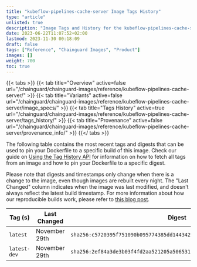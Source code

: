 ```yaml
---
title: "kubeflow-pipelines-cache-server Image Tags History"
type: "article"
unlisted: true
description: "Image Tags and History for the kubeflow-pipelines-cache-server Chainguard Image"
date: 2023-06-22T11:07:52+02:00
lastmod: 2023-11-30 00:18:09
draft: false
tags: ["Reference", "Chainguard Images", "Product"]
images: []
weight: 700
toc: true
---
```


{{< tabs >}}
{{< tab title="Overview" active=false url="/chainguard/chainguard-images/reference/kubeflow-pipelines-cache-server/" >}}
{{< tab title="Variants" active=false url="/chainguard/chainguard-images/reference/kubeflow-pipelines-cache-server/image_specs/" >}}
{{< tab title="Tags History" active=true url="/chainguard/chainguard-images/reference/kubeflow-pipelines-cache-server/tags_history/" >}}
{{< tab title="Provenance" active=false url="/chainguard/chainguard-images/reference/kubeflow-pipelines-cache-server/provenance_info/" >}}
{{</ tabs >}}

The following table contains the most recent tags and digests that can be used to pin your Dockerfile to a specific build of this image. Check our guide on [Using the Tag History API](/chainguard/chainguard-images/using-the-tag-history-api/) for information on how to fetch all tags from an image and how to pin your Dockerfile to a specific digest.

Please note that digests and timestamps only change when there is a change to the image, even though images are rebuilt every night. The "Last Changed" column indicates when the image was last modified, and doesn't always reflect the latest build timestamp. For more information about how our reproducible builds work, please refer to [this blog post](https://www.chainguard.dev/unchained/reproducing-chainguards-reproducible-image-builds).

| Tag (s)       | Last Changed  | Digest                                                                    |
|---------------|---------------|---------------------------------------------------------------------------|
|  `latest`     | November 29th | `sha256:c5720395f751090b095774385dd1443422eff41de8fb94e3822155e0d48e7594` |
|  `latest-dev` | November 29th | `sha256:2ef84a3de3b03f4fd2aa521205a50653127bb14918e8fed03c5a8d70d8cee0ed` |

